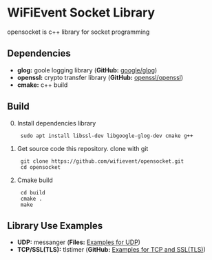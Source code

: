 # WiFiEvent Socket Library

opensocket is c++ library for socket programming

## Dependencies
* **glog:** goole logging library (**GitHub:** [google/glog](https://github.com/google/glog))
* **openssl:** crypto transfer library (**GitHub:** [openssl/openssl](https://github.com/openssl/openssl))
* **cmake:** c++ build

## Build
0. Install dependencies library
        
        sudo apt install libssl-dev libgoogle-glog-dev cmake g++

1. Get source code this repository. clone with git

        git clone https://github.com/wifievent/opensocket.git
        cd opensocket

2. Cmake build
        
        cd build
        cmake .
        make

## Library Use Examples
* **UDP:** messanger (**Files:** [Examples for UDP](app/example))
* **TCP/SSL(TLS):** tlstimer (**GitHub:** [Examples for TCP and SSL(TLS)](https://github.com/maro5397/tlstimer))